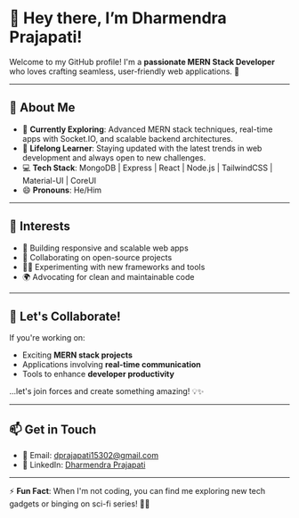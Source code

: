 # 👋 Hey there, I’m Dharmendra Prajapati!

Welcome to my GitHub profile! I'm a **passionate MERN Stack Developer** who loves crafting seamless, user-friendly web applications. 🚀

---

## 🌟 About Me
- 🔭 **Currently Exploring**: Advanced MERN stack techniques, real-time apps with Socket.IO, and scalable backend architectures.
- 🌱 **Lifelong Learner**: Staying updated with the latest trends in web development and always open to new challenges.
- 💻 **Tech Stack**: MongoDB | Express | React | Node.js | TailwindCSS | Material-UI | CoreUI
- 😄 **Pronouns**: He/Him

---

## 👀 Interests
- 🔗 Building responsive and scalable web apps
- 🤝 Collaborating on open-source projects
- 🧑‍💻 Experimenting with new frameworks and tools
- 🌍 Advocating for clean and maintainable code

---

## 💞️ Let's Collaborate!
If you're working on:
- Exciting **MERN stack projects**
- Applications involving **real-time communication**
- Tools to enhance **developer productivity**

...let's join forces and create something amazing! 💡✨

---

## 📫 Get in Touch
- 📧 Email: dprajapati15302@gmail.com  
- 💼 LinkedIn: [Dharmendra Prajapati](https://www.linkedin.com/in/dharmendra-prajapati-b4a825283/)  


---

⚡ **Fun Fact**: When I'm not coding, you can find me exploring new tech gadgets or binging on sci-fi series! 🎥🤖
